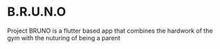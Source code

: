# B.R.U.N.O
Project BRUNO is a flutter based app that combines the hardwork of the gym with the nuturing of being a parent
